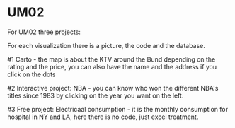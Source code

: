 # UM02

For UM02 three projects:

For each visualization there is a picture, the code and the database.

#1 Carto - the map is about the KTV around the Bund depending on the rating and the price, you can also have the name and the address if you click on the dots

#2 Interactive project: NBA - you can know who won the different NBA's titles since 1983 by clicking on the year you want on the left.

#3 Free project: Electricaal consumption - it is the monthly consumption for hospital in NY and LA, here there is no code, just excel treatment.
